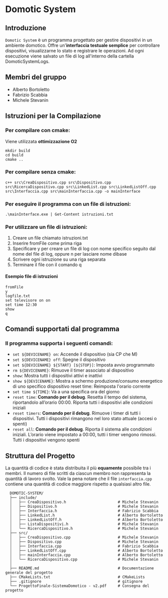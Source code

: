 # Domotic System

## Introduzione
`Domotic System` è un programma progettato per gestire dispositivi in un ambiente domotico. Offre un'**interfaccia testuale semplice** per controllare dispositivi, visualizzarne lo stato e registrare le operazioni.
Ad ogni esecuzione viene salvato un file di log all'interno della cartella DomoticSystemLogs.

## Membri del gruppo

* Alberto Bortoletto
* Fabrizio Scabbia
* Michele Stevanin

## Istruzioni per la Compilazione

### Per compilare con cmake:
Viene utilizzata **ottimizzazione O2**

    mkdir build
    cd build
    cmake ..
        
### Per compilare senza cmake:

    c++ src\CreaDispositivo.cpp src\Dispositivo.cpp src\RicercaDispositivo.cpp src\LinkedList.cpp src\LinkedListOff.cpp src\Interfaccia.cpp src\mainInterfaccia.cpp -o mainInterface

### Per eseguire il programma con un file di istruzioni:

    .\mainInterface.exe | Get-Content istruzioni.txt 

### Per utilizzare un file di istruzioni:
1) Creare un file chiamato istruzioni.txt
2) Inserire fromFile come prima riga
3) Specificare y per creare un file di log con nome specifico seguito dal nome del file di log, oppure n per lasciare nome dibase
4) Scrivere ogni istruzione su una riga separata
5) Terminare il file con il comando q

#### Esempio file di istruzioni
    fromFile
    y
    logfile.txt
    set televisore on on
    set time 12:30
    show 
    q

## Comandi supportati dal programma

### Il programma supporta i seguenti comandi:

- `set ${DEVICENAME} on`: Accende il dispositivo (sia CP che M)
- `set ${DEVICENAME} off`: Spegne il dispositivo
- `set ${DEVICENAME} ${START} [${STOP}]`: Imposta avvio programmato
- `rm ${DEVICENAME}`: Rimuove il timer associato al dispositivo
- `show`: Mostra tutti i dispositivi attivi e inattivi
- `show ${DEVICENAME}`: Mostra a schermo produzione/consumo energetico di uno specifico dispositivo reset time: Reimposta l'orario corrente
- `set time ${TIME}`: Va a una specifica ora del giorno
- `reset time`: **Comando per il debug**. Resetta il tempo del sistema, riportandolo all’orario 00:00. Riporta tutti i dispositivi alle condizioni iniziali
- `reset timers`: **Comando per il debug**. Rimuove i timer di tutti i dispositivi. Tutti i dispositivi rimangono nel loro stato attuale (accesi o spenti)
- `reset all`: **Comando per il debug**. Riporta il sistema alle condizioni iniziali. L’orario viene impostato a 00:00, tutti i timer vengono rimossi. Tutti i dispositivi vengono spenti

## Struttura del Progetto
La quantità di codice è stata distribuita il più **equamente** possibile tra i membri. Il numero di file scritti da ciascun membro non rappresenta la quantità di lavoro svolto. Vale la pena notare che il file `interfaccia.cpp` contiene una quantità di codice maggiore rispetto a qualsiasi altro file.
  ```plaintext
    DOMOTIC-SYSTEM/
    ├── include/
    │   ├── CreaDispositivo.h                       # Michele Stevanin
    │   ├── Dispositivo.h                           # Michele Stevanin
    │   ├── Interfaccia.h                           # Fabrizio Scabbia
    │   ├── LinkedList.h                            # Alberto Bortoletto
    │   ├── LinkedListOff.h                         # Alberto Bortoletto
    │   ├── ListaDispositivi.h                      # Michele Stevanin
    │   └── RicercaDispositivo.h                    # Michele Stevanin
    ├── src/
    │   ├── CreaDispositivo.cpp                     # Michele Stevanin
    │   ├── Dispositivo.cpp                         # Michele Stevanin
    │   ├── Interfaccia.cpp                         # Fabrizio Scabbia
    │   ├── LinkedListOff.cpp                       # Alberto Bortoletto
    │   ├── mainInterfaccia.cpp                     # Alberto Bortoletto
    │   └── RicercaDispositivo.cpp                  # Michele Stevanin
    │
    ├── README.md                                   # Documentazione generale del progetto
    ├── CMakeLists.txt                              # CMakeLists
    ├── .gitignore                                  # gitignore
    └── ProgettoFinale-SistemaDomotico - v2.pdf     # Consegna del progetto
  ```